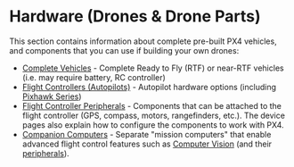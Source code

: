 # Hardware (Drones & Drone Parts)

This section contains information about complete pre-built PX4 vehicles, and components that you can use if building your own drones:

- [Complete Vehicles](../complete_vehicles/README.md) - Complete Ready to Fly (RTF) or near-RTF vehicles (i.e. may require battery, RC controller)
- [Flight Controllers (Autopilots)](../flight_controller/README.md) - Autopilot hardware options (including [Pixhawk Series](../flight_controller/pixhawk_series.md))
- [Flight Controller Peripherals](../peripherals/README.md) - Components that can be attached to the flight controller (GPS, compass, motors, rangefinders, etc.). The device pages also explain how to configure the components to work with PX4.
- [Companion Computers](../companion_computer/README.md) - Separate "mission computers" that enable advanced flight control features such as [Computer Vision](../computer_vision/README.md) (and their [peripherals](../companion_computer/companion_computer_peripherals.md)).
